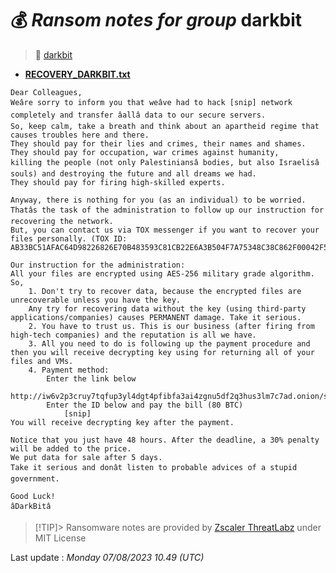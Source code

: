 # 💰 _Ransom notes for group_ darkbit
> 🔗 [darkbit](group/darkbit)
* **[RECOVERY_DARKBIT.txt](https://ransomware.live/ransomware_notes/darkbit/RECOVERY_DARKBIT.txt)**

```
Dear Colleagues,
Weâre sorry to inform you that weâve had to hack [snip] network completely and transfer âallâ data to our secure servers.
So, keep calm, take a breath and think about an apartheid regime that causes troubles here and there.
They should pay for their lies and crimes, their names and shames. They should pay for occupation, war crimes against humanity,
killing the people (not only Palestiniansâ bodies, but also Israelisâ souls) and destroying the future and all dreams we had.
They should pay for firing high-skilled experts.

Anyway, there is nothing for you (as an individual) to be worried.
Thatâs the task of the administration to follow up our instruction for recovering the network.
But, you can contact us via TOX messenger if you want to recover your files personally. (TOX ID: AB33BC51AFAC64D98226826E70B483593C81CB22E6A3B504F7A75348C38C862F00042F5245AC)

Our instruction for the administration:
All your files are encrypted using AES-256 military grade algorithm. So,
	1. Don't try to recover data, because the encrypted files are unrecoverable unless you have the key.
	Any try for recovering data without the key (using third-party applications/companies) causes PERMANENT damage. Take it serious.
	2. You have to trust us. This is our business (after firing from high-tech companies) and the reputation is all we have.
	3. All you need to do is following up the payment procedure and then you will receive decrypting key using for returning all of your files and VMs.
	4. Payment method:
		Enter the link below
			http://iw6v2p3cruy7tqfup3yl4dgt4pfibfa3ai4zgnu5df2q3hus3lm7c7ad.onion/support
		Enter the ID below and pay the bill (80 BTC)
			[snip]
You will receive decrypting key after the payment.

Notice that you just have 48 hours. After the deadline, a 30% penalty will be added to the price.
We put data for sale after 5 days.
Take it serious and donât listen to probable advices of a stupid government.

Good Luck!
âDarkBitâ

```


> [!TIP]> Ransomware notes are provided by [Zscaler ThreatLabz](https://github.com/threatlabz/ransomware_notes) under MIT License
> 




Last update : _Monday 07/08/2023 10.49 (UTC)_

